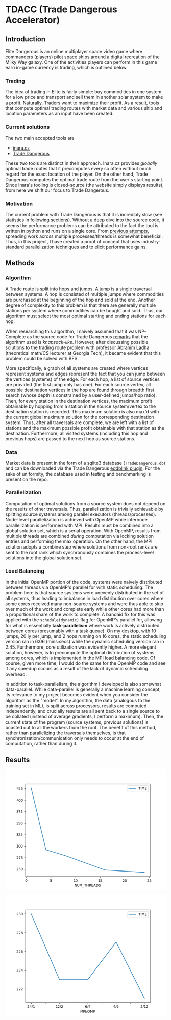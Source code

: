 # TDACC (Trade Dangerous Accelerator)

## Introduction
Elite Dangerous is an online multiplayer space video game where commanders (players) pilot space ships around a digital recreation of the Milky Way galaxy. One of the activities players can perform in this game earn in-game currency is trading, which is outlined below.

### Trading
The idea of trading in Elite is fairly simple: buy commodities in one system for a low price and transport and sell them in another solar system to make a profit. Naturally, Traders want to maximize their profit. As a result, tools that compute optimal trading routes with market data and various ship and location parameters as an input have been created.

### Current solutions
The two main accepted tools are
* [inara.cz](https://inara.cz/elite/market-traderoutes/)
* [Trade Dangerous](https://github.com/eyeonus/Trade-Dangerous)

These two tools are distinct in their approach. Inara.cz provides *globally* optimal trade routes that it precomputes every so often without much regard for the exact location of the player. On the other hand, Trade Dangerous computes the optimal trade route from the user's starting point. Since Inara's tooling is closed-source (the website simply displays results), from here we shift our focus to Trade Dangerous.

### Motivation
The current problem with Trade Dangerous is that it is incredibly slow (see statistics in following sections). Without a deep dive into the source code, it seems the performance problems can be attributed to the fact the tool is written in python and runs on a single core. From [previous attempts](https://github.com/eyeonus/Trade-Dangerous/pull/197), spreading work across multiple processes/threads is somewhat beneficial. Thus, in this project, I have created a proof of concept that uses industry-standard parallelization techniques and to elicit performance gains.

## Methods
### Algorithm
A Trade route is split into hops and jumps. A jump is a single traversal between systems. A hop is consisted of multiple jumps where commodities are purchased at the beginning of the hop and sold at the end. Another degree of complexity to this problem is that there are generally multiple stations per system where commodities can be bought and sold. Thus, our algorithm must select the most optimal starting and ending stations for each hop.

When researching this algorithm, I naively assumed that it was NP-Complete as the source code for Trade Dangerous [remarks](https://github.com/eyeonus/Trade-Dangerous/blob/7748478e4a19cfff9973b9c6c23b159167e2c1d6/tradedangerous/tradecalc.py#L657) that the algorithm used is *knapsack-like*. However, after discussing possible solutions to the trading route problem with professor [Abrahim Ladha](https://ladha.me/) (theoretical math/CS lecturer at Georgia Tech), it became evident that this problem could be solved with BFS.

More specifically, a graph of all systems are created where vertices represent systems and edges represent the fact that you can jump between the vertices (systems) of the edge. For each hop, a list of source vertices are provided (the first jump only has one). For each source vertex, all possible destination vertices in the hop are found through breadth first search (whose depth is constrained by a user-defined jumps/hop ratio). Then, for every station in the destination vertices, the maximum profit obtainable by hopping from a station in the source system/vertex to the destination station is recorded. This maximum solution is also max'd with the current global maximum solution for the corresponding destination system. Thus, after all traversals are complete, we are left with a list of stations and the maximum possible profit obtainable with that station as the destination. Furthermore, all visited systems (including this hop and previous hops) are passed to the next hop as source stations.

### Data
Market data is present in the form of a sqlite3 database (`TradeDangerous.db`) and can be downloaded via the Trade Dangerous [eddblink plugin](https://github.com/eyeonus/Trade-Dangerous/wiki/Plugin-Options#eddblink). For the sake of uniformity, the database used in testing and benchmarking is present on the repo.

### Parallelization
Computation of optimal solutions from a source system does not depend on the results of other traversals. Thus, parallelization is trivially achievable by splitting source systems among parallel executors (threads/processes). Node-level parallelization is achieved with OpenMP while internode parallelization is performed with MPI. Results must be combined into a global solution set, which is a serial operation. With OpenMP, results from multiple threads are combined *during* computation via locking solution entries and performing the max operation. On the other hand, the MPI solution adopts a combine step where solutions from non-root ranks are sent to the root rank which synchronously combines the process-level solutions into the global solution set.

### Load Balancing
In the initial OpenMP portion of the code, systems were naively distributed between threads via OpenMP's parallel for with static scheduling. The problem here is that source systems were unevenly distributed in the set of all systems, thus leading to imbalance in load distribution over cores where some cores received many non-source systems and were thus able to skip over much of the work and complete early while other cores had more than a proportional share of the work to complete. A bandaid fix for this was applied with the `schedule(dynamic)` flag for OpenMP's parallel for, allowing for what is essentially **task-parallelism** where work is actively distributed between cores (presumably with a task queue). On my desktop, with 10 jumps, 20 ly per jump, and 2 hops running on 16 cores, the static scheduling version ran in 6:06 (mins:secs) while the dynamic scheduling version ran in 2:45. Furthermore, core utilization was evidently higher. A more elegant solution, however, is to precompute the optimal distribution of systems among cores, which is implemented in the MPI load balancing code. Of course, given more time, I would do the same for the OpenMP code and see if any speedup occurs as a result of the lack of dynamic scheduling overhead.

In addition to task-parallelism, the algorithm I developed is also somewhat data-parallel. While data-parallel is generally a machine learning concept, its relevance to my project becomes evident when you consider the algorithm as the "model". In my algorithm, the data (analogous to the training set in ML), is split across processors, results are computed independently, and crucially results are all sent back to a single source to be collated (instead of average gradients, I perform a maximum). Then, the current state of the program (source systems, previous solutions) is bcasted out to all the workers from the root. The benefit of this method, rather than parallelizing the traversals themselves, is that synchronization/communication only needs to occur at the end of computation, rather than during it.

## Results

![](threads.png)

![](mpiomp.png)
